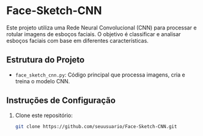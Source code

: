 # Face-Sketch-CNN

Este projeto utiliza uma Rede Neural Convolucional (CNN) para processar e rotular imagens de esboços faciais. O objetivo é classificar e analisar esboços faciais com base em diferentes características.

## Estrutura do Projeto

- `face_sketch_cnn.py`: Código principal que processa imagens, cria e treina o modelo CNN.

## Instruções de Configuração

1. Clone este repositório:
   ```bash
   git clone https://github.com/seuusuario/Face-Sketch-CNN.git
